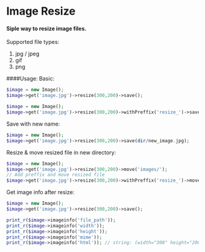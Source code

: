 Image Resize
============

#### Siple way to resize image files.

Supported file types:

1. jpg / jpeg
2. gif
3. png

####Usage:
Basic:
```php
$image = new Image();
$image->get('image.jpg')->resize(300,200)->save();

```

```php
$image = new Image();
$image->get('image.jpg')->resize(300,200)->withPreffix('resize_')->save();
```
Save with new name:
```php
$image = new Image();
$image->get('image.jpg')->resize(300,200)->save(dir/new_image.jpg);

```
Resize & move resized file in new directory:
```php
$image = new Image();
$image->get('image.jpg')->resize(300,200)->move('images/');
// Add preffix and move resized file
$image->get('image.jpg')->resize(300,200)->withPreffix('resize_')->move('images/');
```

Get image info after resize:
```php
$image = new Image();
$image->get('image.jpg')->resize(300,200)->save();

print_r($image->imageinfo('file_path'));
print_r($image->imageinfo('width'));
print_r($image->imageinfo('height'));
print_r($image->imageinfo('mime'));
print_r($image->imageinfo('html')); // string: (width="300" height="200")

```
